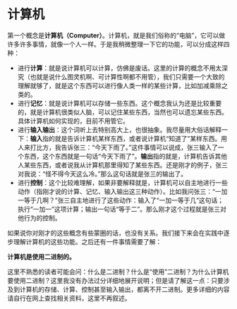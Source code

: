 # 计算机

第一个概念是**计算机（Computer）**。计算机，就是我们俗称的“电脑”，它可以做许多许多事情，就像一个人一样。于是我稍微整理一下它的功能，可以分成这样四种：

- 进行**计算**：就是说计算机可以计算，仿佛是废话。这里的计算的概念不用太深究（也就是说什么图灵机啊、可计算性啊都不用管），我们只需要一个大致的理解就够了，就是这个东西可以进行像人类一样的某些计算，比如加减乘除之类的。
- 进行**记忆**：就是说计算机可以存储一些东西。这个概念我认为还是比较重要的，就是计算机很类似人脑，可以记住某些东西，当然也可以遗忘某些东西。具体计算机如何实现的，目前不用管它。
- 进行**输入输出**：这个词听上去特别高大上，也很抽象。我尽量用大俗话解释一下：**输入**指的就是告诉计算机某样东西，或者说计算机“知道了”某样东西。用人来打比方，我告诉张三：“今天下雨了。”这件事情可以说成，张三输入了一个东西，这个东西就是一句话“今天下雨了”。**输出**指的就是，计算机告诉其他人某些东西，或者说我从计算机那里得知了某些东西。还是刚才的例子，张三对我说：“怪不得今天这么冷。”那么这句话就是张三的输出了。
- 进行**控制**：这个比较难理解，如果非要解释就是，计算机可以自主地进行一些动作（指刚才说的计算、记忆、输入输出这三种动作）。比如我问张三：“一加一等于几啊？”张三自主地进行了这些动作：输入了“一加一等于几”这句话；执行“一加一”这项计算；输出一句话“等于二”。那么刚才这个过程就是张三对他行为的控制。

如果说你对刚才的这些概念有些蒙圈的话，也没有关系。我们接下来会在实践中逐步理解计算机的这些功能。之后还有一件事情需要了解：

**计算机是使用二进制的。**

这里不熟悉的读者可能会问：什么是二进制？什么是“使用”二进制？为什么计算机要使用二进制？这里我没有办法过分详细地展开说明；但是请了解这一点：只要涉及到计算机的存储、计算、控制甚至输入输出，都离不开二进制。更多详细的内容请自行在网上查找相关资料，这里不再叙述。

